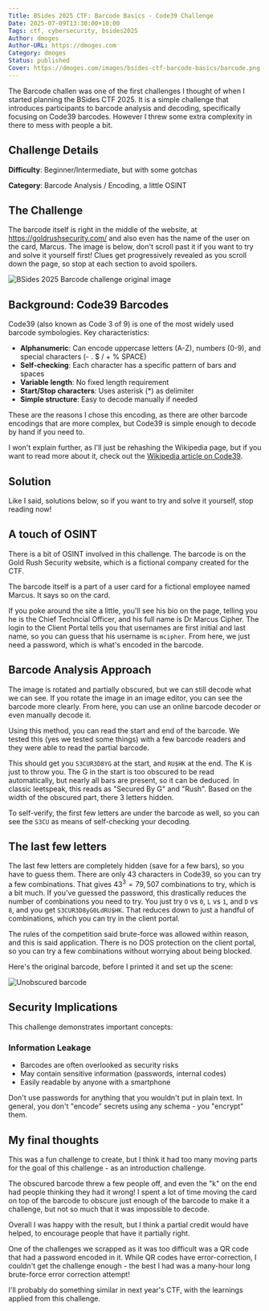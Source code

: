 ```yaml
---
Title: BSides 2025 CTF: Barcode Basics - Code39 Challenge
Date: 2025-07-09T13:30:00+10:00
Tags: ctf, cybersecurity, bsides2025
Author: dmoges
Author-URL: https://dmoges.com
Category: dmoges
Status: published
Cover: https://dmoges.com/images/bsides-ctf-barcode-basics/barcode.png
---
```


The Barcode challen was one of the first challenges I thought of when I started planning the BSides CTF 2025. It is a simple challenge that introduces participants to barcode analysis and decoding, specifically focusing on Code39 barcodes.
However I threw some extra complexity in there to mess with people a bit.

## Challenge Details

**Difficulty**: Beginner/Intermediate, but with some gotchas

**Category**: Barcode Analysis / Encoding, a little OSINT  

## The Challenge

The barcode itself is right in the middle of the website, at https://goldrushsecurity.com/ and also even has the name of the user on the card, Marcus.
The image is below, don't scroll past it if you want to try and solve it yourself first!
Clues get progressively revealed as you scroll down the page, so stop at each section to avoid spoilers.

![BSides 2025 Barcode challenge original image](https://dmoges.com/images/bsides-ctf-barcode-basics/image.png)


## Background: Code39 Barcodes

Code39 (also known as Code 3 of 9) is one of the most widely used barcode symbologies. Key characteristics:

- **Alphanumeric**: Can encode uppercase letters (A-Z), numbers (0-9), and special characters (- . $ / + % SPACE)
- **Self-checking**: Each character has a specific pattern of bars and spaces
- **Variable length**: No fixed length requirement
- **Start/Stop characters**: Uses asterisk (*) as delimiter
- **Simple structure**: Easy to decode manually if needed

These are the reasons I chose this encoding, as there are other barcode encodings that are more complex, but Code39 is simple enough to decode by hand if you need to.

I won't explain further, as I'll just be rehashing the Wikipedia page, but if you want to read more about it, check out the [Wikipedia article on Code39](https://en.wikipedia.org/wiki/Code_39).

## Solution

Like I said, solutions below, so if you want to try and solve it yourself, stop reading now!

## A touch of OSINT

There is a bit of OSINT involved in this challenge. 
The barcode is on the Gold Rush Security website, which is a fictional company created for the CTF.

The barcode itself is a part of a user card for a fictional employee named Marcus.
It says so on the card.

If you poke around the site a little, you'll see his bio on the page, telling you he is the Chief Techncial Officer, and his full name is Dr Marcus Cipher.
The login to the Client Portal tells you that usernames are first initial and last name, so you can guess that his username is `mcipher`.
From here, we just need a password, which is what's encoded in the barcode.

## Barcode Analysis Approach

The image is rotated and partially obscured, but we can still decode what we can see.
If you rotate the image in an image editor, you can see the barcode more clearly.
From here, you can use an online barcode decoder or even manually decode it.

Using this method, you can read the start and end of the barcode.
We tested this (yes we tested some things) with a few barcode readers and they were able to read the partial barcode.

This should get you `S3CUR3D8YG` at the start, and `RU$HK` at the end.
The K is just to throw you.
The G in the start is too obscured to be read automatically, but nearly all bars are present, so it can be deduced.
In classic leetspeak, this reads as "Secured By G" and "Rush".
Based on the width of the obscured part, there 3 letters hidden.

To self-verify, the first few letters are under the barcode as well, so you can see the `S3CU` as means of self-checking your decoding.

## The last few letters

The last few letters are completely hidden (save for a few bars), so you have to guess them.
There are only 43 characters in Code39, so you can try a few combinations.
That gives $43^3 = 79,507$ combinations to try, which is a bit much.
If you've guessed the password, this drastically reduces the number of combinations you need to try.
You just try `O` vs `0`, `L` vs `1`, and `D` vs `8`, and you get `S3CUR3D8yG0LdRU$HK`.
That reduces down to just a handful of combinations, which you can try in the client portal.

The rules of the competition said brute-force was allowed within reason, and this is said application.
There is no DOS protection on the client portal, so you can try a few combinations without worrying about being blocked.

Here's the original barcode, before I printed it and set up the scene:

![Unobscured barcode](https://dmoges.com/images/bsides-ctf-barcode-basics/barcode.png)

## Security Implications

This challenge demonstrates important concepts:

### Information Leakage
- Barcodes are often overlooked as security risks
- May contain sensitive information (passwords, internal codes)
- Easily readable by anyone with a smartphone

Don't use passwords for anything that you wouldn't put in plain text.
In general, you don't "encode" secrets using any schema - you "encrypt" them.

## My final thoughts

This was a fun challenge to create, but I think it had too many moving parts for the goal of this challenge - as an introduction challenge.

The obscured barcode threw a few people off, and even the "k" on the end had people thinking they had it wrong!
I spent a lot of time moving the card on top of the barcode to obscure just enough of the barcode to make it a challenge, but not so much that it was impossible to decode.

Overall I was happy with the result, but I think a partial credit would have helped, to encourage people that have it partially right.

One of the challenges we scrapped as it was too difficult was a QR code that had a password encoded in it.
While QR codes have error-correction, I couldn't get the challenge enough - the best I had was a many-hour long brute-force error correction attempt!

I'll probably do something similar in next year's CTF, with the learnings applied from this challenge.